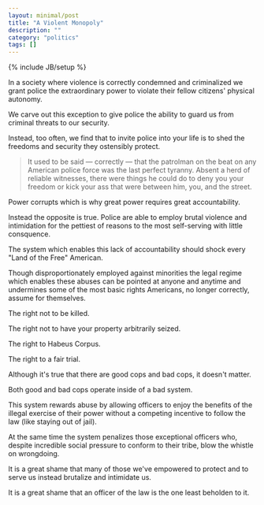 ```yaml
---
layout: minimal/post
title: "A Violent Monopoly"
description: ""
category: "politics"
tags: []
---
```

{% include JB/setup %}

In a society where violence is correctly condemned and criminalized we grant police the extraordinary power to violate their fellow citizens' physical autonomy.

We carve out this exception to give police the ability to guard us from criminal threats to our security.

Instead, too often, we find that to invite police into your life is to shed the freedoms and security they ostensibly protect.

> It used to be said — correctly — that the patrolman on the beat on any American police force was the last perfect tyranny. Absent a herd of reliable witnesses, there were things he could do to deny you your freedom or kick your ass that were between him, you, and the street.

Power corrupts which is why great power requires great accountability.

Instead the opposite is true.
Police are able to employ brutal violence and intimidation for the pettiest of reasons to the most self-serving with little consquence.

The system which enables this lack of accountability should shock every "Land of the Free" American.

Though disproportionately employed against minorities the legal regime which enables these abuses can be pointed at anyone and anytime and undermines some of the most basic rights Americans, no longer correctly, assume for themselves.

The right not to be killed.

The right not to have your property arbitrarily seized.

The right to Habeus Corpus.

The right to a fair trial.

Although it's true that there are good cops and bad cops, it doesn't matter.

Both good and bad cops operate inside of a bad system.

This system rewards abuse by allowing officers to enjoy the benefits of the illegal exercise of their power without a competing incentive to follow the law (like staying out of jail).

At the same time the system penalizes those exceptional officers who, despite incredible social pressure to conform to their tribe, blow the whistle on wrongdoing.

It is a great shame that many of those we've empowered to protect and to serve us instead brutalize and intimidate us.

It is a great shame that an officer of the law is the one least beholden to it.
